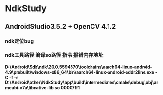 # NdkStudy
## AndroidStudio3.5.2 + OpenCV 4.1.2

### ndk定位bug

### ndk工具路径 编译so路径 指令 报错内存地址

#### D:\Android\Sdk\ndk\20.0.5594570\toolchains\aarch64-linux-android-4.9\prebuilt\windows-x86_64\bin\aarch64-linux-android-addr2line.exe -C -f -e D:\Android\other\NdkStudy\app\build\intermediates\cmake\debug\obj\armeabi-v7a\libnative-lib.so 00007ff1
